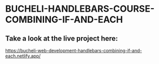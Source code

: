 # BUCHELI-HANDLEBARS-COURSE-COMBINING-IF-AND-EACH

## Take a look at the live project here:
https://bucheli-web-development-handlebars-combining-if-and-each.netlify.app/
